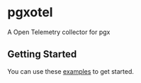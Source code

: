 # pgxotel

A Open Telemetry collector for pgx

## Getting Started

You can use these [examples](https://pkg.go.dev/github.com/pgx-contrib/pgxotel#pkg-examples) to get started.

